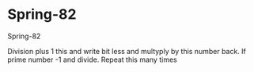 # Spring-82
Spring-82

Division plus 1 this and write bit less and multyply by this number back. If prime number -1 and divide. Repeat this many times

